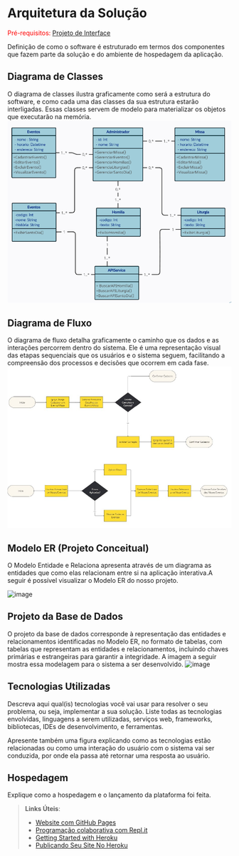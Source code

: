 # Arquitetura da Solução

<span style="color:red">Pré-requisitos: <a href="04-Projeto de Interface.md"> Projeto de Interface</a></span>

Definição de como o software é estruturado em termos dos componentes que fazem parte da solução e do ambiente de hospedagem da aplicação.

## Diagrama de Classes

O diagrama de classes ilustra graficamente como será a estrutura do software, e como cada uma das classes da sua estrutura estarão interligadas. Essas classes servem de modelo para materializar os objetos que executarão na memória.
<img src="../docs/img/Diagrama de classe.png">

## Diagrama de Fluxo

O diagrama de fluxo detalha graficamente o caminho que os dados e as interações percorrem dentro do sistema. Ele é uma representação visual das etapas sequenciais que os usuários e o sistema seguem, facilitando a compreensão dos processos e decisões que ocorrem em cada fase.
<img src="../docs/img/Diagrama de Fluxo.jpeg">


## Modelo ER (Projeto Conceitual)
O Modelo Entidade e Relaciona apresenta através de um diagrama  as entidades que  como elas relacionam entre si na aplicação interativa.A seguir é possível visualizar o Modelo ER do nosso projeto.

![image](https://github.com/user-attachments/assets/c1c2bc63-2718-4016-93a0-860674a7f4e9)









## Projeto da Base de Dados
O projeto da base de dados corresponde à representação das entidades e relacionamentos identificadas no Modelo ER, no formato de tabelas,  com tabelas que representam as entidades e relacionamentos, incluindo chaves primárias e estrangeiras para garantir a integridade. A imagem a seguir mostra essa modelagem para o sistema a ser desenvolvido.
![image](https://github.com/user-attachments/assets/6708660d-f6ba-43bd-9b4a-378223f2c2dc)
















## Tecnologias Utilizadas

Descreva aqui qual(is) tecnologias você vai usar para resolver o seu problema, ou seja, implementar a sua solução. Liste todas as tecnologias envolvidas, linguagens a serem utilizadas, serviços web, frameworks, bibliotecas, IDEs de desenvolvimento, e ferramentas.

Apresente também uma figura explicando como as tecnologias estão relacionadas ou como uma interação do usuário com o sistema vai ser conduzida, por onde ela passa até retornar uma resposta ao usuário.

## Hospedagem

Explique como a hospedagem e o lançamento da plataforma foi feita.

> **Links Úteis**:
>
> - [Website com GitHub Pages](https://pages.github.com/)
> - [Programação colaborativa com Repl.it](https://repl.it/)
> - [Getting Started with Heroku](https://devcenter.heroku.com/start)
> - [Publicando Seu Site No Heroku](http://pythonclub.com.br/publicando-seu-hello-world-no-heroku.html)
